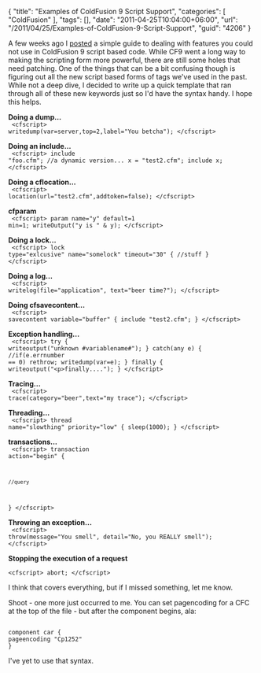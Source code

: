 {
	"title": "Examples of ColdFusion 9 Script Support",
	"categories": [
		"ColdFusion"
	],
	"tags": [],
	"date": "2011-04-25T10:04:00+06:00",
	"url": "/2011/04/25/Examples-of-ColdFusion-9-Script-Support",
	"guid": "4206"
}

A few weeks ago I <a href="http://www.raymondcamden.com/index.cfm/2011/4/7/Workarounds-for-things-not-supported-in-ColdFusion-Script">posted</a> a simple guide to dealing with features you could not use in ColdFusion 9 script based code. While CF9 went a long way to making the scripting form more powerful, there are still some holes that need patching. One of the things that can be a bit confusing though is figuring out all the new script based forms of tags we've used in the past. While not a deep dive, I decided to write up a quick template that ran through all of these new keywords just so I'd have the syntax handy. I hope this helps.
<!--more-->
<p>

<b>Doing a dump...</b><br/>
<code>
&lt;cfscript&gt;
writedump(var=server,top=2,label="You betcha");
&lt;/cfscript&gt;
</code>

<p>

<b>Doing an include...</b><br/>
<code>
&lt;cfscript&gt;
include "foo.cfm";
//a dynamic version...
x = "test2.cfm";
include x;
&lt;/cfscript&gt;
</code>

<p>

<b>Doing a cflocation...</b><br/>
<code>
&lt;cfscript&gt;
location(url="test2.cfm",addtoken=false);
&lt;/cfscript&gt;
</code>

<p>

<b>cfparam</b><br/>
<code>
&lt;cfscript&gt;
param name="y" default=1 min=1;
writeOutput("y is " & y);
&lt;/cfscript&gt;
</code>

<p>

<b>Doing a lock...</b><br/>
<code>
&lt;cfscript&gt;
lock type="exlcusive" name="somelock" timeout="30" {
	//stuff
}
&lt;/cfscript&gt;
</code>

<p>

<b>Doing a log...</b><br/>
<code>
&lt;cfscript&gt;
writelog(file="application", text="beer time?");
&lt;/cfscript&gt;
</code>

<p>

<b>Doing cfsavecontent...</b><br/>
<code>
&lt;cfscript&gt;
savecontent variable="buffer" {
	include "test2.cfm";
}
&lt;/cfscript&gt;
</code>

<p>

<b>Exception handling...</b><br/>
<code>
&lt;cfscript&gt;
try {
	writeoutput("unknown #variablename#");
} catch(any e) {
	//if(e.errnumber == 0) rethrow;
	writedump(var=e);
} finally {
	writeoutput("&lt;p&gt;finally....");
}
&lt;/cfscript&gt;
</code>

<p>

<b>Tracing...</b><br/>
<code>
&lt;cfscript&gt;
trace(category="beer",text="my trace");
&lt;/cfscript&gt;
</code>

<p>

<b>Threading...</b><br/>
<code>
&lt;cfscript&gt;
thread name="slowthing" priority="low" {
	sleep(1000);
}
&lt;/cfscript&gt;
</code>

<p>

<b>transactions...</b><br/>
<code>
&lt;cfscript&gt;
transaction action="begin" {
	
	//query
	
}
&lt;/cfscript&gt;
</code>

<p>

<b>Throwing an exception...</b><br/>
<code>
&lt;cfscript&gt;
throw(message="You smell", detail="No, you REALLY smell");
&lt;/cfscript&gt;
</code>

<p>

<b>Stopping the execution of a request</b><br/>
<code>
&lt;cfscript&gt;
abort;
&lt;/cfscript&gt;
</code>

<p>

I think that covers everything, but if I missed something, let me know.

<p>

Shoot - one more just occurred to me. You can set pagencoding for a CFC at the top of the file - but after the component begins, ala:

<p>

<code>
component car {
pageencoding "Cp1252"
}
</code>

<p>

I've yet to use that syntax.